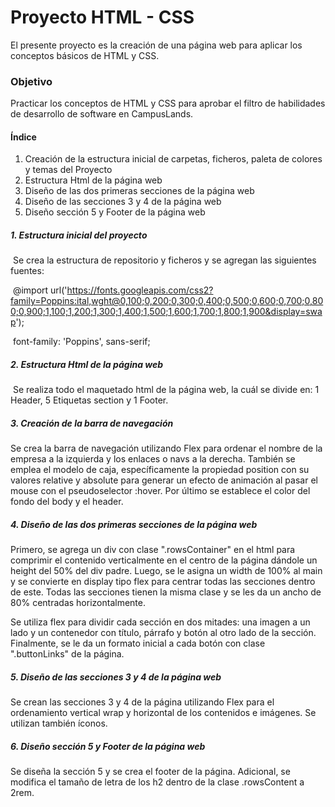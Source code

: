 # Proyecto HTML - CSS

El presente proyecto es la creación de una página web para aplicar los conceptos básicos de HTML y CSS.



### Objetivo

Practicar los conceptos de HTML y CSS para aprobar el filtro de habilidades de desarrollo de software en CampusLands.



#### Índice

1. Creación de la estructura inicial de carpetas, ficheros, paleta de colores y temas del Proyecto
2. Estructura Html de la página web
3. Diseño de las dos primeras secciones de la página web
4. Diseño de las secciones 3 y 4 de la página web
5. Diseño sección 5 y Footer de la página web





##### 1. Estructura inicial del proyecto

​	Se crea la estructura de repositorio y ficheros y se agregan las siguientes fuentes:

​	@import url('https://fonts.googleapis.com/css2?family=Poppins:ital,wght@0,100;0,200;0,300;0,400;0,500;0,600;0,700;0,800;0,900;1,100;1,200;1,300;1,400;1,500;1,600;1,700;1,800;1,900&display=swap');

​	font-family: 'Poppins', sans-serif;



##### 2. Estructura Html de la página web

​	Se realiza todo el maquetado html de la página web, la cuál se divide en: 1 Header, 5 Etiquetas section y 1 Footer.



##### 3. Creación de la barra de navegación

Se crea la barra de navegación utilizando Flex para ordenar el nombre de la empresa a la izquierda y los enlaces o navs a la derecha. También se emplea el modelo de caja, específicamente la propiedad position con su valores relative y absolute para generar un efecto de animación al pasar el mouse con el pseudoselector :hover. Por último se establece el color del fondo del body y el header.



##### 4. Diseño de las dos primeras secciones de la página web

Primero, se agrega un div con clase ".rowsContainer" en el html para comprimir el contenido verticalmente en el centro de la página dándole un height del 50% del div padre. Luego, se le asigna un width de 100% al main y se convierte en display tipo flex para centrar todas las secciones dentro de este. Todas las secciones tienen la misma clase y se les da un ancho de 80% centradas horizontalmente.

Se utiliza flex para dividir cada sección en dos mitades: una imagen a un lado y un contenedor con título, párrafo y botón al otro lado de la sección. Finalmente, se le da un formato inicial a cada botón con clase ".buttonLinks" de la página.

##### 5. Diseño de las secciones 3 y 4 de la página web

Se crean las secciones 3 y 4 de la página utilizando Flex para el ordenamiento vertical wrap y horizontal de los contenidos e imágenes. Se utilizan también íconos.



##### 6. Diseño sección 5 y Footer de la página web

Se diseña la sección 5 y se crea el footer de la página. Adicional, se modifica el tamaño de letra de los h2 dentro de la clase .rowsContent a 2rem.





















